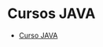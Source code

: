# Cursos JAVA

- [Curso JAVA](https://www.politecnicodecolombia.edu.co/diplomados-virtuales-gratis/escuela-de-informatica/programacion-en-java.html)
